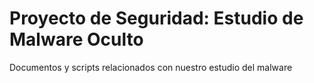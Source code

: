 # Proyecto de Seguridad: Estudio de Malware Oculto
Documentos y scripts relacionados con nuestro estudio del malware
